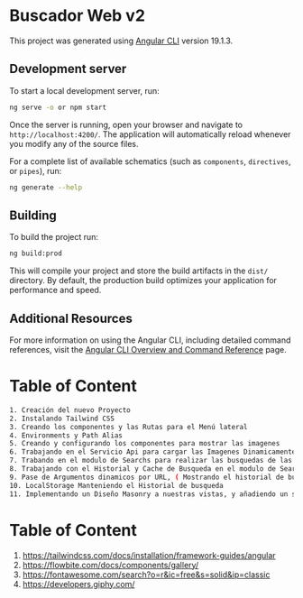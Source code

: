 # Buscador Web v2

This project was generated using [Angular CLI](https://github.com/angular/angular-cli) version 19.1.3.

## Development server

To start a local development server, run:

```bash
ng serve -o or npm start
```

Once the server is running, open your browser and navigate to `http://localhost:4200/`. The application will automatically reload whenever you modify any of the source files.


For a complete list of available schematics (such as `components`, `directives`, or `pipes`), run:

```bash
ng generate --help
```

## Building

To build the project run:

```bash
ng build:prod
```

This will compile your project and store the build artifacts in the `dist/` directory. By default, the production build optimizes your application for performance and speed.

## Additional Resources

For more information on using the Angular CLI, including detailed command references, visit the [Angular CLI Overview and Command Reference](https://angular.dev/tools/cli) page.


# Table of Content

```bash
1. Creación del nuevo Proyecto
2. Instalando Tailwind CSS
3. Creando los componentes y las Rutas para el Menú lateral
4. Environments y Path Alias
5. Creando y configurando los componentes para mostrar las imagenes
6. Trabajando en el Servicio Api para cargar las Imagenes Dinamicamente mediante los servicios de HTTP en el modulo de Trending
7. Trabando en el modulo de Searchs para realizar las busquedas de las imagenes dinamicamente
8. Trabajando con el Historial y Cache de Busqueda en el modulo de Search
9. Pase de Argumentos dinamicos por URL, ( Mostrando el historial de busquedas )
10. LocalStorage Manteniendo el Historial de busqueda
11. Implementando un Diseño Masonry a nuestras vistas, y añadiendo un scroll infinito preservando la posicion del scroll
```

# Table of Content
1. https://tailwindcss.com/docs/installation/framework-guides/angular
2. https://flowbite.com/docs/components/gallery/
3. https://fontawesome.com/search?o=r&ic=free&s=solid&ip=classic
4. https://developers.giphy.com/


